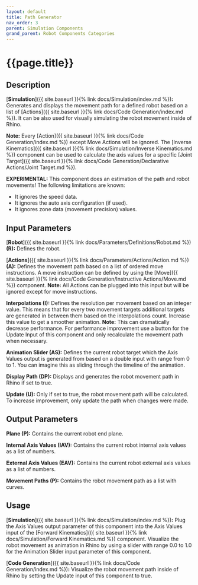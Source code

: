 ```yaml
---
layout: default
title: Path Generator
nav_order: 3
parent: Simulation Components
grand_parent: Robot Components Categories
---
```


# **{{page.title}}**

## **Description**

[**Simulation**]({{ site.baseurl }}{% link docs/Simulation/index.md %})**:** 
Generates and displays the movement path for a defined robot based on a list of [Actions]({{ site.baseurl }}{% link docs/Code Generation/index.md %}). It can be also used for visually simulating the robot movement inside of Rhino.

**Note:** Every [Action]({{ site.baseurl }}{% link docs/Code Generation/index.md %}) except Move Actions will be ignored. The [Inverse Kinematics]({{ site.baseurl }}{% link docs/Simulation/Inverse Kinematics.md %}) component can be used to calculate the axis values for a specific [Joint Target]({{ site.baseurl }}{% link docs/Code Generation/Declarative Actions/Joint Target.md %}). 

**EXPERIMENTAL:** This component does an estimation of the path and robot movements! The following limitations are known:
- It ignores the speed data. 
- It ignores the auto axis configuration (if used).
- It ignores zone data (movement precision) values. 

## **Input Parameters**

[**Robot**]({{ site.baseurl }}{% link docs/Parameters/Definitions/Robot.md %}) **(R):** Defines the robot.

[**Actions**]({{ site.baseurl }}{% link docs/Parameters/Actions/Action.md %}) **(A):** Defines the movement path based on a list of ordered move instructions. A move instruction can be defined by using the [Move]({{ site.baseurl }}{% link docs/Code Generation/Instructive Actions/Move.md %}) component. **Note:** All Actions can be plugged into this input but will be ignored except for move instructions.

**Interpolations (I):** Defines the resolution per movement based on an integer value. This means that for every two movement targets additional targets are generated in between them based on the interpolations count. Increase this value to get a smoother animation. **Note:** This can dramatically decrease performance. For performance improvement use a button for the Update Input of this component and only recalculate the movement path when necessary.

**Animation Slider (AS):** Defines the current robot target which the Axis Values output is generated from based on a double input with range from 0 to 1. You can imagine this as sliding through the timeline of the animation.

**Display Path (DP):** Displays and generates the robot movement path in Rhino if set to true.

**Update (U):** Only if set to true, the robot movement path will be calculated. To increase improvement, only update the path when changes were made.

## **Output Parameters**

**Plane (P):** Contains the current robot end plane. 

**Internal Axis Values (IAV):** Contains the current robot internal axis values as a list of numbers.

**External Axis Values (EAV):** Contains the current robot external axis values as a list of numbers.

**Movement Paths (P):** Contains the robot movement path as a list with curves.

## **Usage**

[**Simulation**]({{ site.baseurl }}{% link docs/Simulation/index.md %})**:** 
Plug the Axis Values output parameter of this component into the Axis Values input of the [Forward Kinematics]({{ site.baseurl }}{% link docs/Simulation/Forward Kinematics.md %}) component. Visualize the robot movement as animation in Rhino by using a slider with range 0.0 to 1.0 for the Animation Slider input parameter of this component.

[**Code Generation**]({{ site.baseurl }}{% link docs/Code Generation/index.md %})**:** 
Visualize the robot movement path inside of Rhino by setting the Update input of this component to true.
